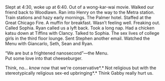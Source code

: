 Slept at 4:30, woke up at 6:40. Out of a wong-kar-wai movie. Walked our friend back to Woodlawn. Ran into Henry on the way to the Metra station. Train stations and hazy early mornings. The Palmer hotel. Staffed at the Great Chicago Fire. A muffin for breakfast. Wasn’t feeling well. Freaking out. Called Sophia. Ryan called us a lyft back. Took a long nap. Had a chicken katsu down at Tiffins with Clancy. Talked to Sophia. The sex lives of college girls in the third floor lounge. Sent Stephen another email. Watched the Menu with Giancarlo, Seth, Sean and Ryan. 

“We are but a frightened nanosecond”—the Menu.  
Put some love into that cheeseburger.

Think, no… *know* now that we're conservative*.* Not religious but with the stereotypically religious sex-ed upbringing*.* Think Gabby really hurt us.
